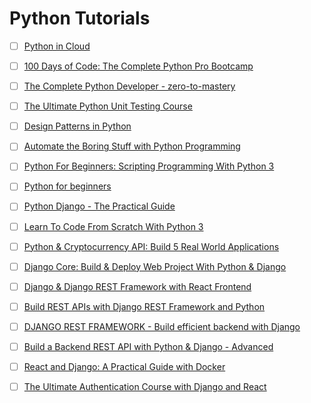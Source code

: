 # Python Tutorials

- [ ] [Python in Cloud](https://1drv.ms/f/c/5C5CBDC51C14B6A6/Av2umMy67y9EhNH5gA3dQAk?e=FKmEZk)
- [ ] [100 Days of Code: The Complete Python Pro Bootcamp](https://www.udemy.com/course/100-days-of-code/)
- [ ] [The Complete Python Developer - zero-to-mastery](https://www.udemy.com/course/complete-python-developer-zero-to-mastery/)
- [ ] [The Ultimate Python Unit Testing Course](https://www.udemy.com/course/python-unit-testing/)
- [ ] [Design Patterns in Python](https://www.udemy.com/course/design-patterns-python/)
- [ ] [Automate the Boring Stuff with Python Programming](https://www.udemy.com/course/automate/)
- [ ] [Python For Beginners: Scripting Programming With Python 3](https://www.udemy.com/course/python-scripting/)
- [ ] [Python for beginners](https://www.udemy.com/course/python-core-and-advanced/)
- [ ] [Python Django - The Practical Guide](https://www.udemy.com/course/python-django-the-practical-guide/)
- [ ] [Learn To Code From Scratch With Python 3](https://www.udemy.com/course/learn-to-code-from-scratch-with-python-3/)
- [ ] [Python & Cryptocurrency API: Build 5 Real World Applications](https://www.udemy.com/course/coinmarketcap)
- [ ] [Django Core: Build & Deploy Web Project With Python & Django](https://www.udemy.com/course/complete-django-masterclass/)
- [ ] [Django & Django REST Framework with React Frontend](https://www.udemy.com/course/django-django-rest-framework-build-rest-api-in-python/)
- [ ] [Build REST APIs with Django REST Framework and Python](https://www.udemy.com/course/django-rest-framework/)
- [ ] [DJANGO REST FRAMEWORK - Build efficient backend with Django](https://www.udemy.com/course/django-rest-framework-api/)
- [ ] [Build a Backend REST API with Python & Django - Advanced](https://www.udemy.com/course/django-python-advanced/)
- [ ] [React and Django: A Practical Guide with Docker](https://www.udemy.com/course/react-django-admin/)
- [ ] [The Ultimate Authentication Course with Django and React](https://www.udemy.com/course/react-django-authentication)


